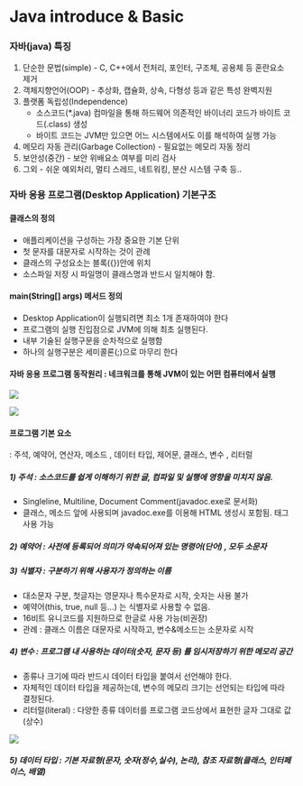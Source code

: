 # Java introduce & Basic

### 자바(java) 특징

1. 단순한 문법(simple) - C, C++에서 전처리, 포인터, 구조체, 공용체 등 혼란요소 제거
2. 객체지향언어(OOP) - 추상화, 캡슐화, 상속, 다형성 등과 같은 특성 완벽지원
3. 플랫폼 독립성(Independence) 
   - 소스코드(*.java) 컴마일을 통해 하드웨어 의존적인 바이너리 코드가 바이트 코드(.class) 생성
   - 바이트 코드는 JVM만 있으면 어느 시스템에서도 이를 해석하여 실행 가능
4. 메모리 자동 관리(Garbage Collection) - 필요없는 메모리 자동 정리
5. 보안성(중간) - 보안 위배요소 여부를 미리 검사
6. 그외 - 쉬운 예외처리, 멀티 스레드, 네트워킹, 분산 시스템 구축 등..

### 자바 응용 프로그램(Desktop Application) 기본구조

#### 클래스의 정의 

- 애플리케이션을 구성하는 가장 중요한 기본 단위
- 첫 문자를 대문자로 시작하는 것이 관례
- 클래스의 구성요소는 블록({})안에 위치
- 소스파일 저장 시 파일명이 클래스명과 반드시 일치해야 함.

#### main(String[] args) 메서드 정의

- Desktop Application이 실행되려면 최소 1개 존재하여야 한다
- 프로그램의 실행 진입점으로 JVM에 의해 최초 실행된다.
- 내부 기술된 실행구문을 순차적으로 실행함
- 하나의 실행구분은 세미콜론(;)으로 마무리 한다

#### 자바 응용 프로그램 동작원리 : 네크워크를 통해 JVM이 있는 어떤 컴퓨터에서 실행

![](C:\Users\kosta\AppData\Local\Temp\1535340396365.png)

![](C:\Users\kosta\AppData\Local\Temp\1535361977146.png)

#### 프로그램 기본 요소

: 주석, 예약어, 연산자, 메소드 , 데이터 타입, 제어문, 클래스, 변수 , 리터럴

##### 1) 주석 : 소스코드를 쉽게 이해하기 위한 글, 컴파일 및 실행에 영향을 미치지 않음.

- Singleline, Multiline, Document Comment(javadoc.exe로 문서화)
- 클래스, 메소드 앞에 사용되며 javadoc.exe를 이용해 HTML 생성시 포함됨. 태그 사용 가능

##### 2) 예약어 : 사전에 등록되어 의미가 약속되어져 있는 명령어(단어) , 모두 소문자

##### 3) 식별자 : 구분하기 위해 사용자가 정의하는 이름

- 대소문자 구분, 첫글자는 영문자나 특수문자로 시작, 숫자는 사용 불가
- 예약어(this, true, null 등...) 는 식별자로 사용할 수 없음.
- 16비트 유니코드를 지원하므로 한글로 사용 가능(비권장)
- 관례 : 클래스 이름은 대문자로 시작하고, 변수&메소드는 소문자로 시작

##### 4) 변수 :  프로그램 내 사용하는 데이터(숫자, 문자 등) 를 임시저장하기 위한 메모리 공간

- 종류나 크기에 따라 반드시 데이터 타입을 붙여서 선언해야 한다.
- 자체적인 데이터 타입을 제공하는데, 변수의 메모리 크기는 선언되는 타입에 따라 결정된다.
- 리터럴(literal) : 다양한 종류 데이터를 프로그램 코드상에서 표현한 글자 그대로 값(상수)

![](C:\Users\kosta\AppData\Local\Temp\1535345975451.png)

##### 5) 데이터 타입 : 기본 자료형(문자, 숫자(정수,실수), 논리), 참조 자료형(클래스, 인터페이스, 배열)

